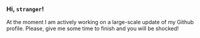 ### Hi, `stranger`!

At the moment I am actively working on a large-scale update of my Github profile.
Please, give me some time to finish and you will be shocked!


<!---
vterentev/vterentev is a ✨ special ✨ repository because its `README.md` (this file) appears on your GitHub profile.
You can click the Preview link to take a look at your changes.
--->
